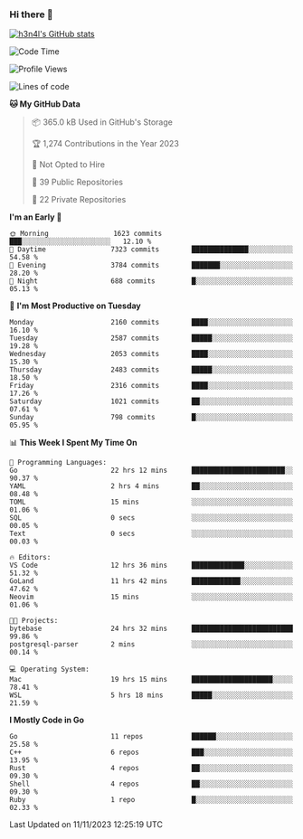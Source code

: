 ### Hi there 👋

[![h3n4l's GitHub stats](https://github-readme-stats.vercel.app/api?username=h3n4l&count_private=true&show_icons=true&theme=radical)](https://github.com/h3n4l/github-readme-stats)

<!--START_SECTION:waka-->
![Code Time](http://img.shields.io/badge/Code%20Time-1%2C696%20hrs%2054%20mins-blue)

![Profile Views](http://img.shields.io/badge/Profile%20Views-0-blue)

![Lines of code](https://img.shields.io/badge/From%20Hello%20World%20I%27ve%20Written-3.6%20million%20lines%20of%20code-blue)

**🐱 My GitHub Data** 

> 📦 365.0 kB Used in GitHub's Storage 
 > 
> 🏆 1,274 Contributions in the Year 2023
 > 
> 🚫 Not Opted to Hire
 > 
> 📜 39 Public Repositories 
 > 
> 🔑 22 Private Repositories 
 > 
**I'm an Early 🐤** 

```text
🌞 Morning                1623 commits        ███░░░░░░░░░░░░░░░░░░░░░░   12.10 % 
🌆 Daytime                7323 commits        ██████████████░░░░░░░░░░░   54.58 % 
🌃 Evening                3784 commits        ███████░░░░░░░░░░░░░░░░░░   28.20 % 
🌙 Night                  688 commits         █░░░░░░░░░░░░░░░░░░░░░░░░   05.13 % 
```
📅 **I'm Most Productive on Tuesday** 

```text
Monday                   2160 commits        ████░░░░░░░░░░░░░░░░░░░░░   16.10 % 
Tuesday                  2587 commits        █████░░░░░░░░░░░░░░░░░░░░   19.28 % 
Wednesday                2053 commits        ████░░░░░░░░░░░░░░░░░░░░░   15.30 % 
Thursday                 2483 commits        █████░░░░░░░░░░░░░░░░░░░░   18.50 % 
Friday                   2316 commits        ████░░░░░░░░░░░░░░░░░░░░░   17.26 % 
Saturday                 1021 commits        ██░░░░░░░░░░░░░░░░░░░░░░░   07.61 % 
Sunday                   798 commits         █░░░░░░░░░░░░░░░░░░░░░░░░   05.95 % 
```


📊 **This Week I Spent My Time On** 

```text
💬 Programming Languages: 
Go                       22 hrs 12 mins      ███████████████████████░░   90.37 % 
YAML                     2 hrs 4 mins        ██░░░░░░░░░░░░░░░░░░░░░░░   08.48 % 
TOML                     15 mins             ░░░░░░░░░░░░░░░░░░░░░░░░░   01.06 % 
SQL                      0 secs              ░░░░░░░░░░░░░░░░░░░░░░░░░   00.05 % 
Text                     0 secs              ░░░░░░░░░░░░░░░░░░░░░░░░░   00.03 % 

🔥 Editors: 
VS Code                  12 hrs 36 mins      █████████████░░░░░░░░░░░░   51.32 % 
GoLand                   11 hrs 42 mins      ████████████░░░░░░░░░░░░░   47.62 % 
Neovim                   15 mins             ░░░░░░░░░░░░░░░░░░░░░░░░░   01.06 % 

🐱‍💻 Projects: 
bytebase                 24 hrs 32 mins      █████████████████████████   99.86 % 
postgresql-parser        2 mins              ░░░░░░░░░░░░░░░░░░░░░░░░░   00.14 % 

💻 Operating System: 
Mac                      19 hrs 15 mins      ████████████████████░░░░░   78.41 % 
WSL                      5 hrs 18 mins       █████░░░░░░░░░░░░░░░░░░░░   21.59 % 
```

**I Mostly Code in Go** 

```text
Go                       11 repos            ██████░░░░░░░░░░░░░░░░░░░   25.58 % 
C++                      6 repos             ███░░░░░░░░░░░░░░░░░░░░░░   13.95 % 
Rust                     4 repos             ██░░░░░░░░░░░░░░░░░░░░░░░   09.30 % 
Shell                    4 repos             ██░░░░░░░░░░░░░░░░░░░░░░░   09.30 % 
Ruby                     1 repo              █░░░░░░░░░░░░░░░░░░░░░░░░   02.33 % 
```




 Last Updated on 11/11/2023 12:25:19 UTC
<!--END_SECTION:waka-->

